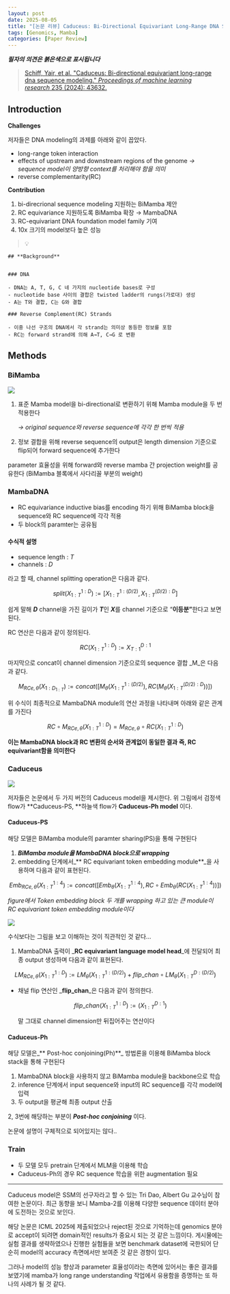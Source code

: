 ```yaml
---
layout: post
date: 2025-08-05
title: "[논문 리뷰] Caduceus: Bi-Directional Equivariant Long-Range DNA Sequence Modeling"
tags: [Genomics, Mamba]
categories: [Paper Review]
---
```


<span class="notion-red">_**필자의 의견은 붉은색으로 표시됩니다**_</span>


> [Schiff, Yair, et al. "Caduceus: Bi-directional equivariant long-range dna sequence modeling." ](https://pmc.ncbi.nlm.nih.gov/articles/PMC12189541/)[_Proceedings of machine learning research_](https://pmc.ncbi.nlm.nih.gov/articles/PMC12189541/)[ 235 (2024): 43632.](https://pmc.ncbi.nlm.nih.gov/articles/PMC12189541/)



## Introduction


**Challenges**


저자들은 DNA modeling의 과제를 아래와 같이 꼽았다.

- long-range token interaction
- effects of upstream and downstream regions of the genome 
_→ sequence model이 양방향 context를 처리해야 함을 의미_
- reverse complementarity(RC)

**Contribution**

1. bi-direcrional sequence modeling 지원하는 BiMamba 제안
1. RC equivariance 지원하도록 BiMamba 확장 → MambaDNA
1. RC-equivariant DNA foundation model family 기여
1. 10x 크기의 model보다 높은 성능

> 💡 


	## **Background**


	### DNA

	- DNA는 A, T, G, C 네 가지의 nucleotide bases로 구성
	- nucleotide base 사이의 결합은 twisted ladder의 rungs(가로대) 생성
	- A는 T와 결합, C는 G와 결합

	### Reverse Complement(RC) Strands

	- 이중 나선 구조의 DNA에서 각 strand는 의미상 동등한 정보를 포함
	- RC는 forward strand에 의해 A→T, C→G 로 변환


## Methods



### BiMamba


![](https://prod-files-secure.s3.us-west-2.amazonaws.com/542b861c-36a8-4051-84e5-8804b6728dba/2c247d59-7815-4980-99f0-8f0d21f445a7/image.png?X-Amz-Algorithm=AWS4-HMAC-SHA256&X-Amz-Content-Sha256=UNSIGNED-PAYLOAD&X-Amz-Credential=ASIAZI2LB466W6OOOSWW%2F20250821%2Fus-west-2%2Fs3%2Faws4_request&X-Amz-Date=20250821T200120Z&X-Amz-Expires=3600&X-Amz-Security-Token=IQoJb3JpZ2luX2VjEKz%2F%2F%2F%2F%2F%2F%2F%2F%2F%2FwEaCXVzLXdlc3QtMiJHMEUCIQDsp9FZ0TU%2BCjrut0uaGF2ve2mvaQ80oicSqammjArcgwIgPBEZChq9nkoOPf2eurlP8EaKGVfwfLWpyHMs1xmuJBUqiAQI9P%2F%2F%2F%2F%2F%2F%2F%2F%2F%2FARAAGgw2Mzc0MjMxODM4MDUiDI%2FY%2BzTNtXDcw%2B4q5yrcA5h6nXdw9tBrFBMVmTQ4WUPU%2BW045QPwh2em7NuOsqT8MwJmk1Zwh93hyyCgf3zQMxgP6tGhoqpcU8gxbHLXOMf%2BW9k6Sw4n8Md6q3XFrFlvOezWsfSVrDPJdsQAAOhS73BqWMq3NRHGX5z9ynfszQXXyBbgJMJWh1GsbF%2FcddFjq4i%2B%2BxM7y1oNeWwkgMgKlMB%2FiTmrH9GdHjjvgXLlROev4OPWDnAMpLnv61QwXHN54iN4SLwsFTFgwyLupoZHr%2BwutQp8YFNO12P%2BkWDMdxKRFPncWxcUbHqjVqol1Bpp7yUt52IAYAHQBW9etKoR3keFk2%2F4e%2Ft%2FEusP%2F5wMB%2Bdx9fvtpgdNuhxpy59GPi%2FEaI%2Btkz7U0LUUBgIYWQKU25HGYNpNrtDPsgTIcSzhTgoNuRKszDk2ncLMiDpwcPoso3%2FHKBCIRMOYhHfWMLEPjb%2FLBQNPfKWsmHu8WqOWxTBc8r5a%2Foi%2BoLSdapW8CoCysb3o3BeSG8yFYWXnp6d1LVdlbJ1yTW14um58K5W39H%2BwmDgXxtu%2BWKEFP%2FhWUgp7VCgpF1hgVKNXhan78RKrfdpKxXOvy8rHbD5aFYHemjBp5akccyAhTeHeeEc0XQGQ%2FY8nY%2BrsoE8ByTO4MMLmncUGOqUBLuoMOIhshB0vf7dDXm9HU6cb1MkY%2BaOH9%2F4cAxSxAQeAzw3l7l4Xm%2BNSCHWwB1%2BmAHiD65PqhrJI6LBJVuwNACehDteZy36xDwKa1%2FfLp0Wi%2BvP6VsoqHm0KmVjTlDjTkgLiyK40fsyaKu0h%2B5XR%2FsvEEQofP5pmA1cnYqx6wCpes4wF3JoCyc%2BDQj%2FHhwLGAeyLnb0zHJSAAkIig5Qn4%2FpPL5m%2F&X-Amz-Signature=500312c96d05af14b07a26a063d0e6bc1b81ce7e3cd05347cb2667efcbe7b28b&X-Amz-SignedHeaders=host&x-amz-checksum-mode=ENABLED&x-id=GetObject)

1. 표준 Mamba model을 bi-directional로 변환하기 위해 Mamba module을 두 번 적용한다

	_→ original sequence와 reverse sequence에 각각 한 번씩 적용_

1. 정보 결합을 위해 reverse sequence의 output은 length dimension 기준으로 flip되어 forward sequence에 추가한다

parameter 효율성을 위해 forward와 reverse mamba 간 projection weight를 공유한다 (BiMamba 블록에서 사다리꼴 부분의 weight)



### MambaDNA

- RC equivariance inductive bias를 encoding 하기 위해 BiMamba block을 sequence와 RC sequence에 각각 적용
- 두 block의 paramter는 공유됨


#### 수식적 설명

- sequence length : _T_
- channels : _D_

라고 할 때,  channel splitting operation은 다음과 같다.


$$
split(X^{1:D}_{1:T}):=[X^{1:(D/2)}_{1:T},X^{(D/2):D}_{1:T}]
$$


<span class="notion-red">쉽게 말해 </span><span class="notion-red">_**D**_</span><span class="notion-red"> channel을 가진 길이가 </span><span class="notion-red">_**T**_</span><span class="notion-red">인 </span><span class="notion-red">_**X**_</span><span class="notion-red">를 channel 기준으로 “</span><span class="notion-red">**이등분”**</span><span class="notion-red">한다고 보면 된다.</span>


RC 연산은 다음과 같이 정의된다.


$$
RC(X^{1:D}_{1:T}):=X^{D:1}_{T:1}
$$


마지막으로 concat이 channel dimension 기준으로의 sequence 결합 _M_은 다음과 같다.


$$
M_{RCe,\theta}(X_{1:D_{1:T}}):=concat([M_{\theta}(X^{1:(D/2)}_{1:T}),RC(M_{\theta}(X^{(D/2):D}_{1:T}))])
$$


위 수식이 최종적으로 MambaDNA module의 연산 과정을 나타내며 아래와 같은 관계를 가진다


$$
RC\circ M_{RCe,\theta}(X^{1:D}_{1:T}) = M_{RCe,\theta} \circ RC(X^{1:D}_{1:T})
$$


**이는 MambaDNA block과 RC 변환의 순서와 관계없이 동일한 결과 즉, RC equivariant함을 의미한다**



### Caduceus


![](https://prod-files-secure.s3.us-west-2.amazonaws.com/542b861c-36a8-4051-84e5-8804b6728dba/f94a60d7-8145-473b-aef9-7c68d3ec604a/image.png?X-Amz-Algorithm=AWS4-HMAC-SHA256&X-Amz-Content-Sha256=UNSIGNED-PAYLOAD&X-Amz-Credential=ASIAZI2LB466W6OOOSWW%2F20250821%2Fus-west-2%2Fs3%2Faws4_request&X-Amz-Date=20250821T200120Z&X-Amz-Expires=3600&X-Amz-Security-Token=IQoJb3JpZ2luX2VjEKz%2F%2F%2F%2F%2F%2F%2F%2F%2F%2FwEaCXVzLXdlc3QtMiJHMEUCIQDsp9FZ0TU%2BCjrut0uaGF2ve2mvaQ80oicSqammjArcgwIgPBEZChq9nkoOPf2eurlP8EaKGVfwfLWpyHMs1xmuJBUqiAQI9P%2F%2F%2F%2F%2F%2F%2F%2F%2F%2FARAAGgw2Mzc0MjMxODM4MDUiDI%2FY%2BzTNtXDcw%2B4q5yrcA5h6nXdw9tBrFBMVmTQ4WUPU%2BW045QPwh2em7NuOsqT8MwJmk1Zwh93hyyCgf3zQMxgP6tGhoqpcU8gxbHLXOMf%2BW9k6Sw4n8Md6q3XFrFlvOezWsfSVrDPJdsQAAOhS73BqWMq3NRHGX5z9ynfszQXXyBbgJMJWh1GsbF%2FcddFjq4i%2B%2BxM7y1oNeWwkgMgKlMB%2FiTmrH9GdHjjvgXLlROev4OPWDnAMpLnv61QwXHN54iN4SLwsFTFgwyLupoZHr%2BwutQp8YFNO12P%2BkWDMdxKRFPncWxcUbHqjVqol1Bpp7yUt52IAYAHQBW9etKoR3keFk2%2F4e%2Ft%2FEusP%2F5wMB%2Bdx9fvtpgdNuhxpy59GPi%2FEaI%2Btkz7U0LUUBgIYWQKU25HGYNpNrtDPsgTIcSzhTgoNuRKszDk2ncLMiDpwcPoso3%2FHKBCIRMOYhHfWMLEPjb%2FLBQNPfKWsmHu8WqOWxTBc8r5a%2Foi%2BoLSdapW8CoCysb3o3BeSG8yFYWXnp6d1LVdlbJ1yTW14um58K5W39H%2BwmDgXxtu%2BWKEFP%2FhWUgp7VCgpF1hgVKNXhan78RKrfdpKxXOvy8rHbD5aFYHemjBp5akccyAhTeHeeEc0XQGQ%2FY8nY%2BrsoE8ByTO4MMLmncUGOqUBLuoMOIhshB0vf7dDXm9HU6cb1MkY%2BaOH9%2F4cAxSxAQeAzw3l7l4Xm%2BNSCHWwB1%2BmAHiD65PqhrJI6LBJVuwNACehDteZy36xDwKa1%2FfLp0Wi%2BvP6VsoqHm0KmVjTlDjTkgLiyK40fsyaKu0h%2B5XR%2FsvEEQofP5pmA1cnYqx6wCpes4wF3JoCyc%2BDQj%2FHhwLGAeyLnb0zHJSAAkIig5Qn4%2FpPL5m%2F&X-Amz-Signature=9c34345b2a9e9cb007548d34db4ade2f6052acb6ae75567dbb1522077ae2f479&X-Amz-SignedHeaders=host&x-amz-checksum-mode=ENABLED&x-id=GetObject)


저자들은 논문에서 두 가지 버전의 Caduceus model을 제시한다. 위 그림에서 검정색 flow가 **Caduceus-PS, **하늘색 flow가 **Caduceus-Ph model** 이다.



#### Caduceus-PS


해당 모델은 BiMamba module의 paramter sharing(PS)을 통해 구현된다

1. _**BiMamba module을 MambaDNA block으로 wrapping**_
1. embedding 단계에서_** RC equivariant token embedding module**_을 사용하며 다음과 같이 표현된다.

$$
Emb_{RCe,\theta}(X^{1:4}_{1:T}):=concat([Emb_{\theta}(X^{1:4}_{1:T}),RC \circ Emb_{\theta}(RC(X^{1:4}_{1:T}))])
$$


_figure에서 Token embedding block 두 개를 wrapping 하고 있는 큰 module이 RC equivariant token embedding module이다_


![](https://prod-files-secure.s3.us-west-2.amazonaws.com/542b861c-36a8-4051-84e5-8804b6728dba/b175e4da-71eb-4e91-8c23-a06dabe673c9/image.png?X-Amz-Algorithm=AWS4-HMAC-SHA256&X-Amz-Content-Sha256=UNSIGNED-PAYLOAD&X-Amz-Credential=ASIAZI2LB466W6OOOSWW%2F20250821%2Fus-west-2%2Fs3%2Faws4_request&X-Amz-Date=20250821T200120Z&X-Amz-Expires=3600&X-Amz-Security-Token=IQoJb3JpZ2luX2VjEKz%2F%2F%2F%2F%2F%2F%2F%2F%2F%2FwEaCXVzLXdlc3QtMiJHMEUCIQDsp9FZ0TU%2BCjrut0uaGF2ve2mvaQ80oicSqammjArcgwIgPBEZChq9nkoOPf2eurlP8EaKGVfwfLWpyHMs1xmuJBUqiAQI9P%2F%2F%2F%2F%2F%2F%2F%2F%2F%2FARAAGgw2Mzc0MjMxODM4MDUiDI%2FY%2BzTNtXDcw%2B4q5yrcA5h6nXdw9tBrFBMVmTQ4WUPU%2BW045QPwh2em7NuOsqT8MwJmk1Zwh93hyyCgf3zQMxgP6tGhoqpcU8gxbHLXOMf%2BW9k6Sw4n8Md6q3XFrFlvOezWsfSVrDPJdsQAAOhS73BqWMq3NRHGX5z9ynfszQXXyBbgJMJWh1GsbF%2FcddFjq4i%2B%2BxM7y1oNeWwkgMgKlMB%2FiTmrH9GdHjjvgXLlROev4OPWDnAMpLnv61QwXHN54iN4SLwsFTFgwyLupoZHr%2BwutQp8YFNO12P%2BkWDMdxKRFPncWxcUbHqjVqol1Bpp7yUt52IAYAHQBW9etKoR3keFk2%2F4e%2Ft%2FEusP%2F5wMB%2Bdx9fvtpgdNuhxpy59GPi%2FEaI%2Btkz7U0LUUBgIYWQKU25HGYNpNrtDPsgTIcSzhTgoNuRKszDk2ncLMiDpwcPoso3%2FHKBCIRMOYhHfWMLEPjb%2FLBQNPfKWsmHu8WqOWxTBc8r5a%2Foi%2BoLSdapW8CoCysb3o3BeSG8yFYWXnp6d1LVdlbJ1yTW14um58K5W39H%2BwmDgXxtu%2BWKEFP%2FhWUgp7VCgpF1hgVKNXhan78RKrfdpKxXOvy8rHbD5aFYHemjBp5akccyAhTeHeeEc0XQGQ%2FY8nY%2BrsoE8ByTO4MMLmncUGOqUBLuoMOIhshB0vf7dDXm9HU6cb1MkY%2BaOH9%2F4cAxSxAQeAzw3l7l4Xm%2BNSCHWwB1%2BmAHiD65PqhrJI6LBJVuwNACehDteZy36xDwKa1%2FfLp0Wi%2BvP6VsoqHm0KmVjTlDjTkgLiyK40fsyaKu0h%2B5XR%2FsvEEQofP5pmA1cnYqx6wCpes4wF3JoCyc%2BDQj%2FHhwLGAeyLnb0zHJSAAkIig5Qn4%2FpPL5m%2F&X-Amz-Signature=a83b67e57b605b6ef51549cf8df13b900d0905480155d35b5427ba15429f2098&X-Amz-SignedHeaders=host&x-amz-checksum-mode=ENABLED&x-id=GetObject)


<span class="notion-red">수식보다는 그림을 보고 이해하는 것이 직관적인 것 같다…</span>

1. MambaDNA 출력이 _**RC equivariant language model head**_에 전달되어 최종 output 생성하며 다음과 같이 표현된다.

$$
LM_{RCe,\theta}(X^{1:D}_{1:T}):= LM_{\theta}(X^{1:(D/2)}_{1:T})+flip\_chan\circ LM_{\theta}(X^{D:(D/2)}_{1:T})
$$

- 채널 flip 연산인 _**flip\_chan**_은 다음과 같이 정의한다.

	$$
	flip\_chan(X^{1:D}_{1:T}):=(X^{D:1}_{1:T})
	$$


	말 그대로 channel dimension만 뒤집어주는 연산이다



#### Caduceus-Ph


해당 모델은_** Post-hoc conjoining(Ph)**_ 방법론을 이용해 BiMamba block stack을 통해 구현된다

1. MambaDNA block을 사용하지 않고 BiMamba module을 backbone으로 학습
1. inference 단계에서 input sequence와 input의 RC sequence를 각각 model에 입력
1. 두 output을 평균해 최종 output 산출

2, 3번에 해당하는 부분이 _**Post-hoc conjoining**_ 이다.


<span class="notion-red">논문에 설명이 구체적으로 되어있지는 않다..</span>



### Train

- 두 모델 모두 pretrain 단계에서 MLM을 이용해 학습
- Caduceus-Ph의 경우 RC sequence 학습을 위한 augmentation 필요

---


<span class="notion-red">Caduceus model은 SSM의 선구자라고 할 수 있는 Tri Dao, Albert Gu 교수님이 참여한 논문이다. 최근 동향을 보니 Mamba-2를 이용해 다양한 sequence 데이터 분야에 도전하는 것으로 보인다.</span>


<span class="notion-red">해당 논문은 ICML 2025에 제출되었으나 reject된 것으로 기억하는데 genomics 분야로 accept이 되려면 domain적인 results가 중요시 되는 것 같은 느낌이다. 게시물에는 실험 결과를 생략하였으나 진행한 실험들을 보면 benchmark dataset에 국한되어 단순히 model의 accuracy 측면에서만 보여준 것 같은 경향이 있다.</span>


<span class="notion-red">그러나 model의 성능 향상과 parameter 효율성이라는 측면에 있어서는 좋은 결과를 보였기에 mamba가 long range understanding 작업에서 유용함을 증명하는 또 하나의 사례가 될 것 같다.</span>

